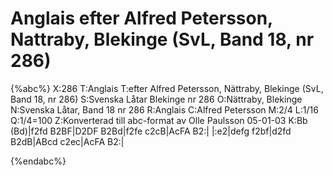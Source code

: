 # Anglais efter Alfred Petersson, Nattraby, Blekinge (SvL, Band 18, nr 286)

{%abc%}
X:286
T:Anglais
T:efter Alfred Petersson, Nättraby, Blekinge (SvL, Band 18, nr 286)
S:Svenska Låtar Blekinge nr 286
O:Nättraby, Blekinge
N:Svenska Låtar, Band 18 nr 286
R:Anglais
C:Alfred Petersson
M:2/4
L:1/16
Q:1/4=100
Z:Konverterad till abc-format av  Olle Paulsson 05-01-03
K:Bb
(Bd)|f2fd B2BF|D2DF B2Bd|f2fe c2cB|AcFA B2:|
|:e2|defg f2bf|d2fd B2dB|ABcd c2ec|AcFA B2:|

{%endabc%}

